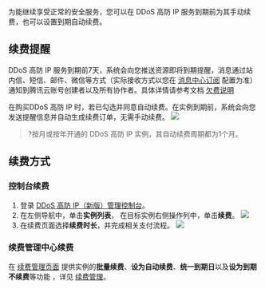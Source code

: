为能继续享受正常的安全服务，您可以在 DDoS 高防 IP 服务到期前为其手动续费，也可以设置到期自动续费。
## 续费提醒
DDoS 高防 IP 服务到期前7天，系统会向您推送资源即将到期提醒，消息通过站内信、短信、邮件、微信等方式（实际接收方式以您在 [消息中心订阅](https://console.cloud.tencent.com/message/subscription) 配置为准）通知到腾讯云账号创建者以及所有协作者。具体详情请参考文档 [欠费说明](https://cloud.tencent.com/document/product/1014/44083)

在购买DDoS 高防 IP 时，若已勾选并同意自动续费。在实例到期前，系统会向您发送提醒信息并自动生成续费订单，无需手动续费。
![](https://main.qcloudimg.com/raw/3ddd4f571ee4b857c3665e184760af15.png)
>?按月或按年开通的 DDoS 高防 IP 实例，其自动续费周期都为1个月。

## 续费方式
### 控制台续费
1. 登录 [DDoS 高防 IP（新版）管理控制台](https://console.cloud.tencent.com/ddos/antiddos-advanced/package)。
2. 在左侧导航中，单击**实例列表**， 在目标实例右侧操作列中，单击**续费**。
![](https://qcloudimg.tencent-cloud.cn/raw/40bc1679271fe51dfab814bc4432cd16.png)
3. 在续费页面选择**续费时长**，并完成相关支付流程。
![](https://qcloudimg.tencent-cloud.cn/raw/f6fd7d7d3c9a9cfe5250c76316ed111a.png)

### 续费管理中心续费
 在 [续费管理页面](https://console.cloud.tencent.com/account/renewal) 提供实例的**批量续费**、**设为自动续费**、**统一到期日**以及**设为到期不续费**等功能 ，详见 [续费管理](https://cloud.tencent.com/document/product/555/7454)。
